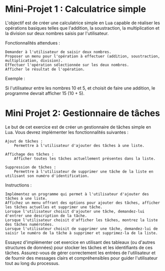 # Mini-Projet 1 : Calculatrice simple

L'objectif est de créer une calculatrice simple en Lua capable de réaliser les opérations basiques telles que l'addition, la soustraction, la multiplication et la division sur deux nombres saisis par l'utilisateur.

Fonctionnalités attendues :

    Demander à l'utilisateur de saisir deux nombres.
    Proposer un menu pour l'opération à effectuer (addition, soustraction, multiplication, division).
    Effectuer l'opération sélectionnée sur les deux nombres.
    Afficher le résultat de l'opération.

Exemple :

Si l'utilisateur entre les nombres 10 et 5, et choisit de faire une addition, le programme devrait afficher 15 (10 + 5).

# Mini Projet 2: Gestionnaire de tâches

Le but de cet exercice est de créer un gestionnaire de tâches simple en Lua. Vous devrez implémenter les fonctionnalités suivantes :

    Ajout de tâches :
        Permettre à l'utilisateur d'ajouter des tâches à une liste.

    Affichage des tâches :
        Afficher toutes les tâches actuellement présentes dans la liste.

    Suppression de tâches :
        Permettre à l'utilisateur de supprimer une tâche de la liste en utilisant son numéro d'identification.

Instructions :

    Implémentez un programme qui permet à l'utilisateur d'ajouter des tâches à une liste.
    Affichez un menu offrant des options pour ajouter des tâches, afficher les tâches actuelles et supprimer une tâche.
    Lorsque l'utilisateur choisit d'ajouter une tâche, demandez-lui d'entrer une description de la tâche.
    Lorsque l'utilisateur choisit d'afficher les tâches, montrez la liste des tâches numérotées.
    Lorsque l'utilisateur choisit de supprimer une tâche, demandez-lui de saisir le numéro de la tâche à supprimer et supprimez-la de la liste.

Essayez d'implémenter cet exercice en utilisant des tableaux (ou d'autres structures de données) pour stocker les tâches et les identifiants de ces tâches. Assurez-vous de gérer correctement les entrées de l'utilisateur et de fournir des messages clairs et compréhensibles pour guider l'utilisateur tout au long du processus.
